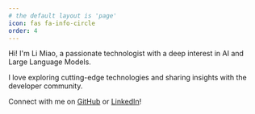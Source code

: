 ```yaml
---
# the default layout is 'page'
icon: fas fa-info-circle
order: 4
---
```


Hi! I'm Li Miao, a passionate technologist with a deep interest in AI and Large Language Models.

I love exploring cutting-edge technologies and sharing insights with the developer community.

Connect with me on [GitHub](https://github.com/limiao2) or [LinkedIn](https://www.linkedin.com/in/li-miao-1a911285/)!